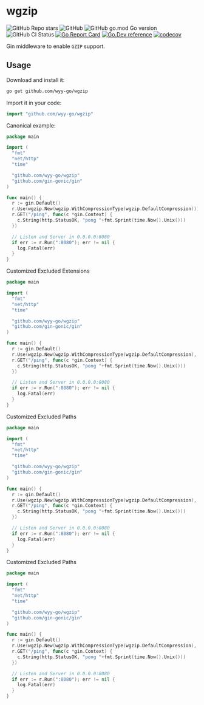 # wgzip

![GitHub Repo stars](https://img.shields.io/github/stars/wyy-go/wgzip?style=social)
![GitHub](https://img.shields.io/github/license/wyy-go/wgzip)
![GitHub go.mod Go version](https://img.shields.io/github/go-mod/go-version/wyy-go/wgzip)
![GitHub CI Status](https://img.shields.io/github/workflow/status/wyy-go/wgzip/ci?label=CI)
[![Go Report Card](https://goreportcard.com/badge/github.com/wyy-go/wgzip)](https://goreportcard.com/report/github.com/wyy-go/wgzip)
[![Go.Dev reference](https://img.shields.io/badge/go.dev-reference-blue?logo=go&logoColor=white)](https://pkg.go.dev/github.com/wyy-go/wgzip?tab=doc)
[![codecov](https://codecov.io/gh/wyy-go/wgzip/branch/main/graph/badge.svg)](https://codecov.io/gh/wyy-go/wgzip)

Gin middleware to enable `GZIP` support.

## Usage

Download and install it:

```sh
go get github.com/wyy-go/wgzip
```

Import it in your code:

```go
import "github.com/wyy-go/wgzip"
```

Canonical example:

```go
package main

import (
  "fmt"
  "net/http"
  "time"

  "github.com/wyy-go/wgzip"
  "github.com/gin-gonic/gin"
)

func main() {
  r := gin.Default()
  r.Use(wgzip.New(wgzip.WithCompressionType(wgzip.DefaultCompression)))
  r.GET("/ping", func(c *gin.Context) {
    c.String(http.StatusOK, "pong "+fmt.Sprint(time.Now().Unix()))
  })

  // Listen and Server in 0.0.0.0:8080
  if err := r.Run(":8080"); err != nil {
    log.Fatal(err)
  }
}
```

Customized Excluded Extensions

```go
package main

import (
  "fmt"
  "net/http"
  "time"

  "github.com/wyy-go/wgzip"
  "github.com/gin-gonic/gin"
)

func main() {
  r := gin.Default()
  r.Use(wgzip.New(wgzip.WithCompressionType(wgzip.DefaultCompression), wgzip.WithExcludedExtensions([]string{".pdf", ".mp4"})))
  r.GET("/ping", func(c *gin.Context) {
    c.String(http.StatusOK, "pong "+fmt.Sprint(time.Now().Unix()))
  })

  // Listen and Server in 0.0.0.0:8080
  if err := r.Run(":8080"); err != nil {
    log.Fatal(err)
  }
}
```

Customized Excluded Paths

```go
package main

import (
  "fmt"
  "net/http"
  "time"

  "github.com/wyy-go/wgzip"
  "github.com/gin-gonic/gin"
)

func main() {
  r := gin.Default()
  r.Use(wgzip.New(wgzip.WithCompressionType(wgzip.DefaultCompression), wgzip.WithExcludedPaths([]string{"/api/"})))
  r.GET("/ping", func(c *gin.Context) {
    c.String(http.StatusOK, "pong "+fmt.Sprint(time.Now().Unix()))
  })

  // Listen and Server in 0.0.0.0:8080
  if err := r.Run(":8080"); err != nil {
    log.Fatal(err)
  }
}
```

Customized Excluded Paths

```go
package main

import (
  "fmt"
  "net/http"
  "time"

  "github.com/wyy-go/wgzip"
  "github.com/gin-gonic/gin"
)

func main() {
  r := gin.Default()
  r.Use(wgzip.New(wgzip.WithCompressionType(wgzip.DefaultCompression), wgzip.WithExcludedPathsRegexs([]string{".*"})))
  r.GET("/ping", func(c *gin.Context) {
    c.String(http.StatusOK, "pong "+fmt.Sprint(time.Now().Unix()))
  })

  // Listen and Server in 0.0.0.0:8080
  if err := r.Run(":8080"); err != nil {
    log.Fatal(err)
  }
}
```
